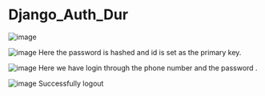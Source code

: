 # Django_Auth_Dur
![image](https://github.com/nikeshri/Django_Auth_Dur/assets/85691780/974b6dbe-fa1c-427a-8deb-a3a19c10cb58)



![image](https://github.com/nikeshri/Django_Auth_Dur/assets/85691780/f44dddfc-b84b-4c40-a1f5-2ae03198a5bf)
Here the password is hashed and id is set as the primary key.


![image](https://github.com/nikeshri/Django_Auth_Dur/assets/85691780/cd667d27-0d61-4889-b6bc-22ad6bc23430)
Here we have login through the phone number and the password .


![image](https://github.com/nikeshri/Django_Auth_Dur/assets/85691780/89844608-603c-4c72-99f0-2186c71af0fa)
Successfully logout 



